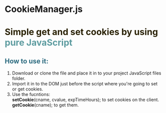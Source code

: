# CookieManager.js
<h1 style="color: #5e9ca0;"><span style="color: #2b2301;">Simple get and set cookies by using</span> pure JavaScript</h1>
<h2 style="color: #2e6c80;">How to use it:</h2>
<ol>
<li>Download or clone the file and place it in to your project JavaScript files folder.</li>
<li>Import it in to the DOM just before the script where you're going to set or get cookies.</li>
<li>Use the fucntions:<br /> <strong>setCookie</strong>(cname, cvalue, expTimeHours); to set cookies on the client.<br /> <strong>getCookie</strong>(cname); to get them.</li>
</ol>

